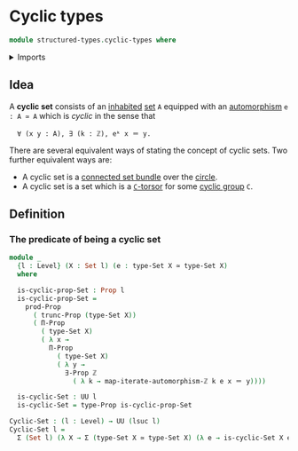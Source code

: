 # Cyclic types

```agda
module structured-types.cyclic-types where
```

<details><summary>Imports</summary>

```agda
open import elementary-number-theory.integers

open import foundation.automorphisms
open import foundation.cartesian-product-types
open import foundation.dependent-pair-types
open import foundation.equivalences
open import foundation.existential-quantification
open import foundation.identity-types
open import foundation.iterating-automorphisms
open import foundation.propositional-truncations
open import foundation.propositions
open import foundation.sets
open import foundation.universe-levels
```

</details>

## Idea

A **cyclic set** consists of an [inhabited](foundation.inhabited-types.md)
[set](foundation.sets.md) `A` equipped with an
[automorphism](foundation.automorphisms.md) `e : A ≃ A` which is _cyclic_ in the
sense that

```text
  ∀ (x y : A), ∃ (k : ℤ), eᵏ x ＝ y.
```

There are several equivalent ways of stating the concept of cyclic sets. Two
further equivalent ways are:

- A cyclic set is a
  [connected set bundle](synthetic-homotopy-theory.connected-set-bundles-circle.md)
  over the [circle](synthetic-homotopy-theory.circle.md).
- A cyclic set is a set which is a [`C`-torsor](group-theory.torsors.md) for
  some [cyclic group](group-theory.cyclic-groups.md) `C`.

## Definition

### The predicate of being a cyclic set

```agda
module _
  {l : Level} (X : Set l) (e : type-Set X ≃ type-Set X)
  where

  is-cyclic-prop-Set : Prop l
  is-cyclic-prop-Set =
    prod-Prop
      ( trunc-Prop (type-Set X))
      ( Π-Prop
        ( type-Set X)
        ( λ x →
          Π-Prop
            ( type-Set X)
            ( λ y →
              ∃-Prop ℤ
                ( λ k → map-iterate-automorphism-ℤ k e x ＝ y))))

  is-cyclic-Set : UU l
  is-cyclic-Set = type-Prop is-cyclic-prop-Set

Cyclic-Set : (l : Level) → UU (lsuc l)
Cyclic-Set l =
  Σ (Set l) (λ X → Σ (type-Set X ≃ type-Set X) (λ e → is-cyclic-Set X e))
```
